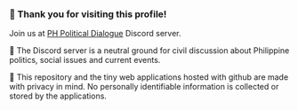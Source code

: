 ### 💬 Thank you for visiting this profile!

Join us at [PH Political Dialogue](https://discord.gg/86MeqUmGnQ) Discord server.

:scroll: The Discord server is a neutral ground for civil discussion about Philippine politics, social issues and current events.

:scroll: This repository and the tiny web applications hosted with github are made with privacy in mind. No personally identifiable information is collected or stored by the applications.

<!--
**phpoldialogue/phpoldialogue** is a ✨ _special_ ✨ repository because its `README.md` (this file) appears on your GitHub profile.

Here are some ideas to get you started:

- 🔭 I’m currently working on ...
- 🌱 I’m currently learning ...
- 👯 I’m looking to collaborate on ...
- 🤔 I’m looking for help with ...
- 💬 Ask me about ...
- 📫 How to reach me: ...
- 😄 Pronouns: ...
- ⚡ Fun fact: ...
-->
